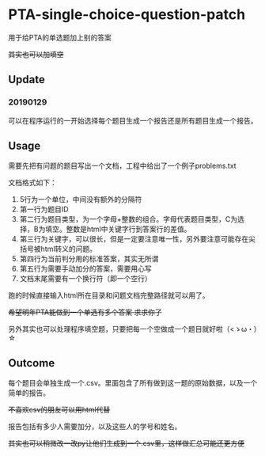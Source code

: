 # PTA-single-choice-question-patch

用于给PTA的单选题加上别的答案

~~其实也可以加填空~~

## Update

### 20190129

可以在程序运行的一开始选择每个题目生成一个报告还是所有题目生成一个报告。

## Usage

需要先把有问题的题目写出一个文档，工程中给出了一个例子problems.txt

文档格式如下：

1. 5行为一个单位，中间没有额外的分隔符
2. 第一行为题目ID
3. 第二行为题目类型，为一个字母+整数的组合。字母代表题目类型，C为选择，B为填空。整数是html中关键字行到答案行的差值。
4. 第三行为关键字，可以很长，但是一定要注意唯一性，另外要注意可能存在尖括号被html转义的问题。
5. 第四行为当前判分用的标准答案，其实无所谓
6. 第五行为需要手动加分的答案，需要用心写
7. 文档末尾需要有一个换行符（即一个空行）

跑的时候直接输入html所在目录和问题文档完整路径就可以用了。

~~希望明年PTA能做到一个单选有多个答案 求求你了~~

另外其实也可以处理程序填空题，只要把每一个空做成一个题目就好啦（<ゝω・）☆

## Outcome

每个题目会单独生成一个.csv。里面包含了所有做到这一题的原始数据，以及一个简单的报告。

~~不喜欢csv的朋友可以用html代替~~

报告包括有多少人需要加分，以及这些人的学号和姓名。

~~其实也可以稍微改一改py让他们生成到一个.csv里，这样做汇总可能还更方便~~
